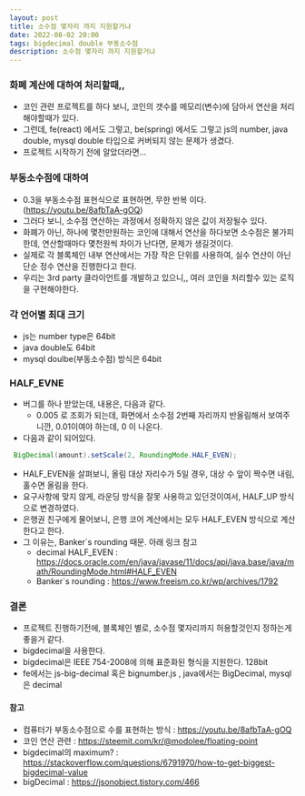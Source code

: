 ```yaml
---
layout: post
title: 소수점 몇자리 까지 지원할거냐
date: 2022-08-02 20:00
tags: bigdecimal double 부동소수점
description: 소수점 몇자리 까지 지원할거냐
---
```


### 화폐 계산에 대하여 처리할때,,

- 코인 관련 프로젝트를 하다 보니, 코인의 갯수를 메모리(변수)에 담아서 연산을 처리해야할때가 있다.
- 그런데, fe(react) 에서도 그렇고, be(spring) 에서도 그렇고 js의 number, java double, mysql double 타입으로 커버되지 않는 문제가 생겼다.
- 프로젝트 시작하기 전에 알았더라면...

### 부동소수점에 대하여

- 0.3을 부동소수점 표현식으로 표현하면, 무한 반복 이다. (https://youtu.be/8afbTaA-gOQ)
- 그러다 보니, 소수점 연산하는 과정에서 정확하지 않은 값이 저장될수 있다.
- 화폐가 아닌, 하나에 몇천만원하는 코인에 대해서 연산을 하다보면 소수점은 불가피한데, 연산할때마다 몇천원씩 차이가 난다면, 문제가 생길것이다.
- 실제로 각 블록체인 내부 연산에서는 가장 작은 단위를 사용하여, 실수 연산이 아닌 단순 정수 연산을 진행한다고 한다.
- 우리는 3rd party 클라이언트를 개발하고 있으니,, 여러 코인을 처리할수 있는 로직을 구현해야한다.

### 각 언어별 최대 크기

- js는 number type은 64bit
- java double도 64bit
- mysql doulbe(부동소수점) 방식은 64bit

### HALF_EVNE

- 버그를 하나 받았는데, 내용은, 다음과 같다.
  - 0.005 로 조회가 되는데, 화면에서 소수점 2번째 자리까지 반올림해서 보여주니깐, 0.01이여야 하는데, 0 이 나온다.
- 다음과 같이 되어있다.

```java
 BigDecimal(amount).setScale(2, RoundingMode.HALF_EVEN);
```

- HALF_EVEN을 살펴보니, 올림 대상 자리수가 5일 경우, 대상 수 앞이 짝수면 내림, 홀수면 올림을 한다.
- 요구사항에 맞지 않게, 라운딩 방식을 잘못 사용하고 있던것이여서, HALF_UP 방식으로 변경하였다.
- 은행권 친구에게 물어보니, 은행 코어 계산에서는 모두 HALF_EVEN 방식으로 계산한다고 한다.
- 그 이유는, Banker`s rounding 때문. 아래 링크 참고
  - decimal HALF_EVEN : https://docs.oracle.com/en/java/javase/11/docs/api/java.base/java/math/RoundingMode.html#HALF_EVEN
  - Banker`s rounding : https://www.freeism.co.kr/wp/archives/1792

### 결론

- 프로젝트 진행하기전에, 블록체인 별로, 소수점 몇자리까지 허용할것인지 정하는게 좋을거 같다.
- bigdecimal을 사용한다.
- bigdecimal은 IEEE 754-2008에 의해 표준화된 형식을 지원한다. 128bit
- fe에서는 js-big-decimal 혹은 bignumber.js , java에서는 BigDecimal, mysql은 decimal

#### 참고

- 컴퓨터가 부동소수점으로 수를 표현하는 방식 : https://youtu.be/8afbTaA-gOQ
- 코인 연산 관련 : https://steemit.com/kr/@modolee/floating-point
- bigdecimal의 maximum? : https://stackoverflow.com/questions/6791970/how-to-get-biggest-bigdecimal-value
- bigDecimal : https://jsonobject.tistory.com/466
